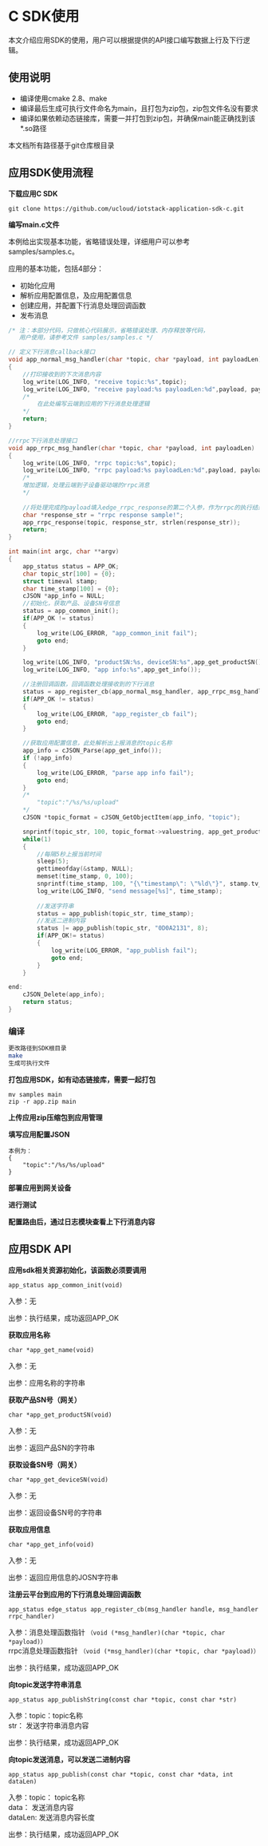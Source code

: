 # C SDK使用

本文介绍应用SDK的使用，用户可以根据提供的API接口编写数据上行及下行逻辑。

## 使用说明

* 编译使用cmake 2.8、make
* 编译最后生成可执行文件命名为main，且打包为zip包，zip包文件名没有要求
* 编译如果依赖动态链接库，需要一并打包到zip包，并确保main能正确找到该*.so路径

本文档所有路径基于git仓库根目录
## 应用SDK使用流程

**下载应用C SDK**
```
git clone https://github.com/ucloud/iotstack-application-sdk-c.git
```
**编写main.c文件**

本例给出实现基本功能，省略错误处理，详细用户可以参考samples/samples.c。

应用的基本功能，包括4部分：

* 初始化应用
* 解析应用配置信息，及应用配置信息
* 创建应用，并配置下行消息处理回调函数
* 发布消息

```c
/* 注：本部分代码，只做核心代码展示，省略错误处理、内存释放等代码，
   用户使用，请参考文件 samples/samples.c */

// 定义下行消息callback接口
void app_normal_msg_handler(char *topic, char *payload, int payloadLen)
{
    //打印接收到的下次消息内容
    log_write(LOG_INFO, "receive topic:%s",topic);
    log_write(LOG_INFO, "receive payload:%s payloadLen:%d",payload, payloadLen);
    /*
    	在此处编写云端到应用的下行消息处理逻辑
    */
    return;
}

//rrpc下行消息处理接口
void app_rrpc_msg_handler(char *topic, char *payload, int payloadLen)
{
    log_write(LOG_INFO, "rrpc topic:%s",topic);
    log_write(LOG_INFO, "rrpc payload:%s payloadLen:%d",payload, payloadLen);
    /*
    增加逻辑，处理云端到子设备驱动端的rrpc消息
    */
	
    //将处理完成的payload填入edge_rrpc_response的第二个入参，作为rrpc的执行结果返回云端
    char *response_str = "rrpc response sample!";
    app_rrpc_response(topic, response_str, strlen(response_str));
    return;
}

int main(int argc, char **argv)
{
    app_status status = APP_OK;    
    char topic_str[100] = {0};    
    struct timeval stamp;
    char time_stamp[100] = {0};
    cJSON *app_info = NULL;
    //初始化，获取产品、设备SN号信息
    status = app_common_init();
    if(APP_OK != status)
    {
        log_write(LOG_ERROR, "app_common_init fail");
        goto end;
    }

    log_write(LOG_INFO, "productSN:%s, deviceSN:%s",app_get_productSN(),app_get_deviceSN());
    log_write(LOG_INFO, "app info:%s",app_get_info());

    //注册回调函数，回调函数处理接收到的下行消息
    status = app_register_cb(app_normal_msg_handler, app_rrpc_msg_handler);
    if(APP_OK != status)
    {
        log_write(LOG_ERROR, "app_register_cb fail");
        goto end;
    }

    //获取应用配置信息，此处解析出上报消息的topic名称
    app_info = cJSON_Parse(app_get_info());
    if (!app_info) 
    {
        log_write(LOG_ERROR, "parse app info fail");
        goto end;
    }
    /*
        "topic":"/%s/%s/upload"
    */
    cJSON *topic_format = cJSON_GetObjectItem(app_info, "topic");

    snprintf(topic_str, 100, topic_format->valuestring, app_get_productSN(), app_get_deviceSN());
    while(1)
    {    
        //每隔5秒上报当前时间
        sleep(5);
        gettimeofday(&stamp, NULL);
        memset(time_stamp, 0, 100);
        snprintf(time_stamp, 100, "{\"timestamp\": \"%ld\"}", stamp.tv_sec);
        log_write(LOG_INFO, "send message[%s]", time_stamp);
        
		//发送字符串
        status = app_publish(topic_str, time_stamp);
		//发送二进制内容
		status |= app_publish(topic_str, "0D0A2131", 8);
        if(APP_OK!= status)
        {
            log_write(LOG_ERROR, "app_publish fail");
            goto end;
        }
    }

end:    
    cJSON_Delete(app_info);
    return status;
}
```

### 编译

```bash
更改路径到SDK根目录
make
生成可执行文件
```

**打包应用SDK，如有动态链接库，需要一起打包**

```
mv samples main
zip -r app.zip main
```

**上传应用zip压缩包到应用管理**

**填写应用配置JSON**

```
本例为：
{
    "topic":"/%s/%s/upload"
}
```

**部署应用到网关设备**

**进行测试**

**配置路由后，通过日志模块查看上下行消息内容**


## 应用SDK API
**应用sdk相关资源初始化，该函数必须要调用**

```
app_status app_common_init(void)
```
入参：无


出参：执行结果，成功返回APP_OK

**获取应用名称**

```
char *app_get_name(void)
```
入参：无


出参：应用名称的字符串

**获取产品SN号（网关）**

```
char *app_get_productSN(void)
```
入参：无


出参：返回产品SN的字符串

**获取设备SN号（网关）**

```
char *app_get_deviceSN(void)
```
入参：无


出参：返回设备SN号的字符串

**获取应用信息**

```
char *app_get_info(void)
```

入参：无


出参：返回应用信息的JOSN字符串

**注册云平台到应用的下行消息处理回调函数**


```
app_status edge_status app_register_cb(msg_handler handle, msg_handler rrpc_handler)

```

入参：消息处理函数指针 `（void (*msg_handler)(char *topic, char *payload)）` </br>
      rrpc消息处理函数指针 `（void (*msg_handler)(char *topic, char *payload)）`                   


出参：执行结果，成功返回APP_OK

**向topic发送字符串消息**

```
app_status app_publishString(const char *topic, const char *str)
```

入参：topic：topic名称  </br>
      str：  发送字符串消息内容


出参：执行结果，成功返回APP_OK

**向topic发送消息，可以发送二进制内容**

```
app_status app_publish(const char *topic, const char *data, int dataLen)
```

入参：topic：	topic名称  </br>
      data： 	发送消息内容 </br>
	  dataLen:  发送消息内容长度


出参：执行结果，成功返回APP_OK

